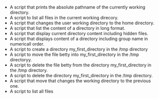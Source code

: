 * A script that prints the absolute pathname of the currently working directory.
* A script to list all files in the current working direcory.
* A script that changes the user working directory to the home directory.
* A script that list the content of a directory in long format.
* A script that display current directory content including hidden files.
* A script that displays content of a directory including group name in numericall order.
* A script to create a directory my_first_directory in the /tmp directory
* A script to move the file betty into my_first_directory in the /tmp directoryy.
* A script to delete the file betty from the directory my_first_directory in the /tmp directory.
* A script to delete the directory my_first_directory in the /tmp directory.
* A script that move that changes the working directory to the previous one.
* A script to list all files 
